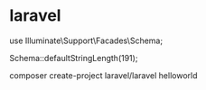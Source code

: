 # laravel

use Illuminate\Support\Facades\Schema;

Schema::defaultStringLength(191);

composer create-project laravel/laravel helloworld
